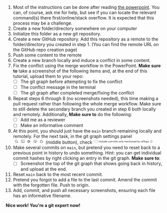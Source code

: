 1. Most of the instructions can be done after reading [the powerpoint](https://github.com/Ben-Drucker/PNNL-Internship-2023/blob/main/Resources/DeepKS%20Slides%20Link.md). You can, of course, ask me for help, but see if you can locate the relevant command(s) there first/online/stack overflow. It is expected that this process may be a challenge. 
2. Create a new folder/directory somewhere on your computer
3. Initialize this folder as a new git repository.
4. Create a new GitHub repository. Add this repository as a remote to the folder/directory you created in step 1. (You can find the remote URL on the GitHub repo creation page)
5. Push some content to the remote
6. Create a new branch locally and induce a conflict in some content.
7. Fix the conflict using the merge workflow in the PowerPoint. **Make sure to** take a screenshot of the following items and, at the end of this tutorial, upload them to your repo:
    - [ ] The git graph before attempting to fix the conflict
    - [ ] The conflict message in the terminal
    - [ ] The git graph after completed merge/fixing the conflict
9. Repeat steps 6 through 8 (no screenshots needed), this time making a pull request rather than following the whole merge workflow. Make sure to still delete the secondary branch you created in step 6 both locally and remotely. Additionally, **Make sure to** do the following:
    - [ ] Add me as a reviewer
    - [ ] Make an informative comment
10. At this point, you should just have the `main` branch remaining locally and remotely. For the next task, in the git graph settings panel <img src = "images/git-graph-buttons.png" height = "16pt"></img> (middle button), check <img src = "images/reflog-commits.png" height = "16pt"></img>
11. Make several commits on `main`, but pretend you need to reset back to a previous point in history to undo something. Hint: you can get individual commit hashes by right clicking an entry in the git graph. **Make sure to**:
    - [ ] Screenshot the top of the git graph that shows going back in history, and upload at the end.
12. Reset `main` back to the most recent commit.
13. Pretend you forgot to add a file to the last commit. Amend the commit with the forgotten file. Push to origin.
14. Add, commit, and push all necessary screenshots, ensuring each file has an informative filename.

**Nice work! You're a git expert now!**
